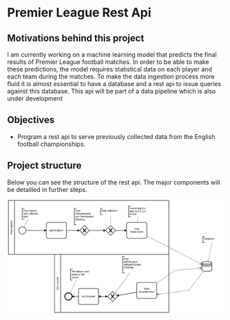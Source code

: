 # Premier League Rest Api  

## Motivations behind this project  

I am currently working on a machine learning model that predicts the final results of Premier League football matches. In order to be able to make these predictions, the model requires statistical data on each player and each team during the matches. 
To make the data ingestion process more fluid it is almost essential to have a database and a rest api to issue queries against this database. 
This api will be part of a data pipeline which is also under development

## Objectives 
- Program a rest api to serve previously collected data from the English football championships.

## Project structure

Below you can see the structure of the rest api. The major components will be detailled in further steps.

![bpmn](soccer_api/assets/images/rest_api_bpmn.png)
